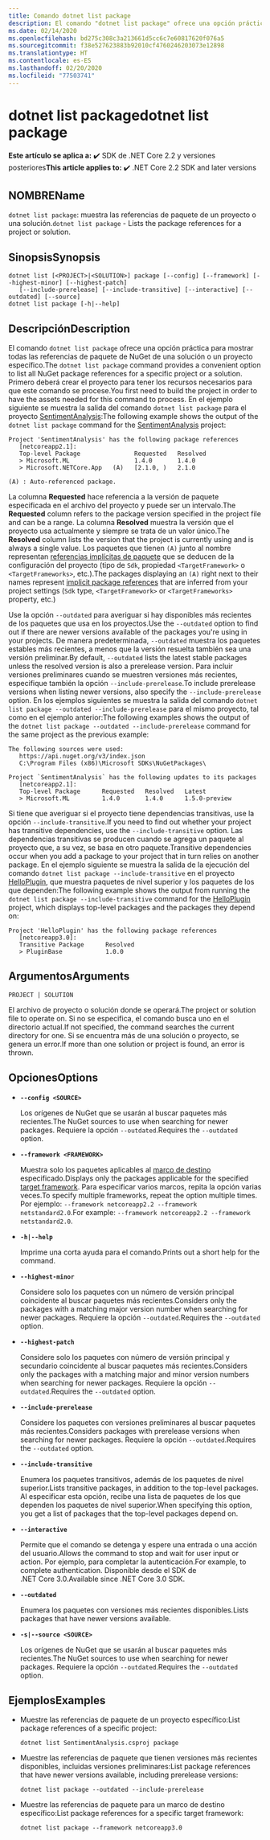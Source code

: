 ```yaml
---
title: Comando dotnet list package
description: El comando "dotnet list package" ofrece una opción práctica para mostrar las referencias de paquete de un proyecto o una solución.
ms.date: 02/14/2020
ms.openlocfilehash: bd275c308c3a213661d5cc6c7e60817620f076a5
ms.sourcegitcommit: f38e527623883b92010cf4760246203073e12898
ms.translationtype: HT
ms.contentlocale: es-ES
ms.lasthandoff: 02/20/2020
ms.locfileid: "77503741"
---
```

# <a name="dotnet-list-package"></a><span data-ttu-id="6f704-103">dotnet list package</span><span class="sxs-lookup"><span data-stu-id="6f704-103">dotnet list package</span></span>

<span data-ttu-id="6f704-104">**Este artículo se aplica a:** ✔️ SDK de .NET Core 2.2 y versiones posteriores</span><span class="sxs-lookup"><span data-stu-id="6f704-104">**This article applies to:** ✔️ .NET Core 2.2 SDK and later versions</span></span>

## <a name="name"></a><span data-ttu-id="6f704-105">NOMBRE</span><span class="sxs-lookup"><span data-stu-id="6f704-105">Name</span></span>

<span data-ttu-id="6f704-106">`dotnet list package`: muestra las referencias de paquete de un proyecto o una solución.</span><span class="sxs-lookup"><span data-stu-id="6f704-106">`dotnet list package` - Lists the package references for a project or solution.</span></span>

## <a name="synopsis"></a><span data-ttu-id="6f704-107">Sinopsis</span><span class="sxs-lookup"><span data-stu-id="6f704-107">Synopsis</span></span>

```dotnetcli
dotnet list [<PROJECT>|<SOLUTION>] package [--config] [--framework] [--highest-minor] [--highest-patch] 
   [--include-prerelease] [--include-transitive] [--interactive] [--outdated] [--source]
dotnet list package [-h|--help]
```

## <a name="description"></a><span data-ttu-id="6f704-108">Descripción</span><span class="sxs-lookup"><span data-stu-id="6f704-108">Description</span></span>

<span data-ttu-id="6f704-109">El comando `dotnet list package` ofrece una opción práctica para mostrar todas las referencias de paquete de NuGet de una solución o un proyecto específico.</span><span class="sxs-lookup"><span data-stu-id="6f704-109">The `dotnet list package` command provides a convenient option to list all NuGet package references for a specific project or a solution.</span></span> <span data-ttu-id="6f704-110">Primero deberá crear el proyecto para tener los recursos necesarios para que este comando se procese.</span><span class="sxs-lookup"><span data-stu-id="6f704-110">You first need to build the project in order to have the assets needed for this command to process.</span></span> <span data-ttu-id="6f704-111">En el ejemplo siguiente se muestra la salida del comando `dotnet list package` para el proyecto [SentimentAnalysis](https://github.com/dotnet/samples/tree/master/machine-learning/tutorials/SentimentAnalysis):</span><span class="sxs-lookup"><span data-stu-id="6f704-111">The following example shows the output of the `dotnet list package` command for the [SentimentAnalysis](https://github.com/dotnet/samples/tree/master/machine-learning/tutorials/SentimentAnalysis) project:</span></span>

```output
Project 'SentimentAnalysis' has the following package references
   [netcoreapp2.1]:
   Top-level Package               Requested   Resolved
   > Microsoft.ML                  1.4.0       1.4.0
   > Microsoft.NETCore.App   (A)   [2.1.0, )   2.1.0

(A) : Auto-referenced package.
```

<span data-ttu-id="6f704-112">La columna **Requested** hace referencia a la versión de paquete especificada en el archivo del proyecto y puede ser un intervalo.</span><span class="sxs-lookup"><span data-stu-id="6f704-112">The **Requested** column refers to the package version specified in the project file and can be a range.</span></span> <span data-ttu-id="6f704-113">La columna **Resolved** muestra la versión que el proyecto usa actualmente y siempre se trata de un valor único.</span><span class="sxs-lookup"><span data-stu-id="6f704-113">The **Resolved** column lists the version that the project is currently using and is always a single value.</span></span> <span data-ttu-id="6f704-114">Los paquetes que tienen `(A)` junto al nombre representan [referencias implícitas de paquete](csproj.md#implicit-package-references) que se deducen de la configuración del proyecto (tipo de `Sdk`, propiedad `<TargetFramework>` o `<TargetFrameworks>`, etc.).</span><span class="sxs-lookup"><span data-stu-id="6f704-114">The packages displaying an `(A)` right next to their names represent [implicit package references](csproj.md#implicit-package-references) that are inferred from your project settings (`Sdk` type, `<TargetFramework>` or `<TargetFrameworks>` property, etc.)</span></span>

<span data-ttu-id="6f704-115">Use la opción `--outdated` para averiguar si hay disponibles más recientes de los paquetes que usa en los proyectos.</span><span class="sxs-lookup"><span data-stu-id="6f704-115">Use the `--outdated` option to find out if there are newer versions available of the packages you're using in your projects.</span></span> <span data-ttu-id="6f704-116">De manera predeterminada, `--outdated` muestra los paquetes estables más recientes, a menos que la versión resuelta también sea una versión preliminar.</span><span class="sxs-lookup"><span data-stu-id="6f704-116">By default, `--outdated` lists the latest stable packages unless the resolved version is also a prerelease version.</span></span> <span data-ttu-id="6f704-117">Para incluir versiones preliminares cuando se muestren versiones más recientes, especifique también la opción `--include-prerelease`.</span><span class="sxs-lookup"><span data-stu-id="6f704-117">To include prerelease versions when listing newer versions, also specify the `--include-prerelease` option.</span></span> <span data-ttu-id="6f704-118">En los ejemplos siguientes se muestra la salida del comando `dotnet list package --outdated --include-prerelease` para el mismo proyecto, tal como en el ejemplo anterior:</span><span class="sxs-lookup"><span data-stu-id="6f704-118">The following examples shows the output of the `dotnet list package --outdated --include-prerelease` command for the same project as the previous example:</span></span>

```output
The following sources were used:
   https://api.nuget.org/v3/index.json
   C:\Program Files (x86)\Microsoft SDKs\NuGetPackages\

Project `SentimentAnalysis` has the following updates to its packages
   [netcoreapp2.1]:
   Top-level Package      Requested   Resolved   Latest
   > Microsoft.ML         1.4.0       1.4.0      1.5.0-preview
```

<span data-ttu-id="6f704-119">Si tiene que averiguar si el proyecto tiene dependencias transitivas, use la opción `--include-transitive`.</span><span class="sxs-lookup"><span data-stu-id="6f704-119">If you need to find out whether your project has transitive dependencies, use the `--include-transitive` option.</span></span> <span data-ttu-id="6f704-120">Las dependencias transitivas se producen cuando se agrega un paquete al proyecto que, a su vez, se basa en otro paquete.</span><span class="sxs-lookup"><span data-stu-id="6f704-120">Transitive dependencies occur when you add a package to your project that in turn relies on another package.</span></span> <span data-ttu-id="6f704-121">En el ejemplo siguiente se muestra la salida de la ejecución del comando `dotnet list package --include-transitive` en el proyecto [HelloPlugin](https://github.com/dotnet/samples/tree/master/core/extensions/AppWithPlugin/HelloPlugin), que muestra paquetes de nivel superior y los paquetes de los que dependen:</span><span class="sxs-lookup"><span data-stu-id="6f704-121">The following example shows the output from running the `dotnet list package --include-transitive` command for the [HelloPlugin](https://github.com/dotnet/samples/tree/master/core/extensions/AppWithPlugin/HelloPlugin) project, which displays top-level packages and the packages they depend on:</span></span>

```output
Project 'HelloPlugin' has the following package references
   [netcoreapp3.0]:
   Transitive Package      Resolved
   > PluginBase            1.0.0
```

## <a name="arguments"></a><span data-ttu-id="6f704-122">Argumentos</span><span class="sxs-lookup"><span data-stu-id="6f704-122">Arguments</span></span>

`PROJECT | SOLUTION`

<span data-ttu-id="6f704-123">El archivo de proyecto o solución donde se operará.</span><span class="sxs-lookup"><span data-stu-id="6f704-123">The project or solution file to operate on.</span></span> <span data-ttu-id="6f704-124">Si no se especifica, el comando busca uno en el directorio actual.</span><span class="sxs-lookup"><span data-stu-id="6f704-124">If not specified, the command searches the current directory for one.</span></span> <span data-ttu-id="6f704-125">Si se encuentra más de una solución o proyecto, se genera un error.</span><span class="sxs-lookup"><span data-stu-id="6f704-125">If more than one solution or project is found, an error is thrown.</span></span>

## <a name="options"></a><span data-ttu-id="6f704-126">Opciones</span><span class="sxs-lookup"><span data-stu-id="6f704-126">Options</span></span>

- **`--config <SOURCE>`**

  <span data-ttu-id="6f704-127">Los orígenes de NuGet que se usarán al buscar paquetes más recientes.</span><span class="sxs-lookup"><span data-stu-id="6f704-127">The NuGet sources to use when searching for newer packages.</span></span> <span data-ttu-id="6f704-128">Requiere la opción `--outdated`.</span><span class="sxs-lookup"><span data-stu-id="6f704-128">Requires the `--outdated` option.</span></span>

- **`--framework <FRAMEWORK>`**

  <span data-ttu-id="6f704-129">Muestra solo los paquetes aplicables al [marco de destino](../../standard/frameworks.md) especificado.</span><span class="sxs-lookup"><span data-stu-id="6f704-129">Displays only the packages applicable for the specified [target framework](../../standard/frameworks.md).</span></span> <span data-ttu-id="6f704-130">Para especificar varios marcos, repita la opción varias veces.</span><span class="sxs-lookup"><span data-stu-id="6f704-130">To specify multiple frameworks, repeat the option multiple times.</span></span> <span data-ttu-id="6f704-131">Por ejemplo: `--framework netcoreapp2.2 --framework netstandard2.0`.</span><span class="sxs-lookup"><span data-stu-id="6f704-131">For example: `--framework netcoreapp2.2 --framework netstandard2.0`.</span></span>

- **`-h|--help`**

  <span data-ttu-id="6f704-132">Imprime una corta ayuda para el comando.</span><span class="sxs-lookup"><span data-stu-id="6f704-132">Prints out a short help for the command.</span></span>

- **`--highest-minor`**

  <span data-ttu-id="6f704-133">Considere solo los paquetes con un número de versión principal coincidente al buscar paquetes más recientes.</span><span class="sxs-lookup"><span data-stu-id="6f704-133">Considers only the packages with a matching major version number when searching for newer packages.</span></span> <span data-ttu-id="6f704-134">Requiere la opción `--outdated`.</span><span class="sxs-lookup"><span data-stu-id="6f704-134">Requires the `--outdated` option.</span></span>

- **`--highest-patch`**

  <span data-ttu-id="6f704-135">Considere solo los paquetes con número de versión principal y secundario coincidente al buscar paquetes más recientes.</span><span class="sxs-lookup"><span data-stu-id="6f704-135">Considers only the packages with a matching major and minor version numbers when searching for newer packages.</span></span> <span data-ttu-id="6f704-136">Requiere la opción `--outdated`.</span><span class="sxs-lookup"><span data-stu-id="6f704-136">Requires the `--outdated` option.</span></span>

- **`--include-prerelease`**

  <span data-ttu-id="6f704-137">Considere los paquetes con versiones preliminares al buscar paquetes más recientes.</span><span class="sxs-lookup"><span data-stu-id="6f704-137">Considers packages with prerelease versions when searching for newer packages.</span></span> <span data-ttu-id="6f704-138">Requiere la opción `--outdated`.</span><span class="sxs-lookup"><span data-stu-id="6f704-138">Requires the `--outdated` option.</span></span>

- **`--include-transitive`**

  <span data-ttu-id="6f704-139">Enumera los paquetes transitivos, además de los paquetes de nivel superior.</span><span class="sxs-lookup"><span data-stu-id="6f704-139">Lists transitive packages, in addition to the top-level packages.</span></span> <span data-ttu-id="6f704-140">Al especificar esta opción, recibe una lista de paquetes de los que dependen los paquetes de nivel superior.</span><span class="sxs-lookup"><span data-stu-id="6f704-140">When specifying this option, you get a list of packages that the top-level packages depend on.</span></span>

- **`--interactive`**

  <span data-ttu-id="6f704-141">Permite que el comando se detenga y espere una entrada o una acción del usuario.</span><span class="sxs-lookup"><span data-stu-id="6f704-141">Allows the command to stop and wait for user input or action.</span></span> <span data-ttu-id="6f704-142">Por ejemplo, para completar la autenticación.</span><span class="sxs-lookup"><span data-stu-id="6f704-142">For example, to complete authentication.</span></span> <span data-ttu-id="6f704-143">Disponible desde el SDK de .NET Core 3.0.</span><span class="sxs-lookup"><span data-stu-id="6f704-143">Available since .NET Core 3.0 SDK.</span></span>

- **`--outdated`**

  <span data-ttu-id="6f704-144">Enumera los paquetes con versiones más recientes disponibles.</span><span class="sxs-lookup"><span data-stu-id="6f704-144">Lists packages that have newer versions available.</span></span>

- **`-s|--source <SOURCE>`**

  <span data-ttu-id="6f704-145">Los orígenes de NuGet que se usarán al buscar paquetes más recientes.</span><span class="sxs-lookup"><span data-stu-id="6f704-145">The NuGet sources to use when searching for newer packages.</span></span> <span data-ttu-id="6f704-146">Requiere la opción `--outdated`.</span><span class="sxs-lookup"><span data-stu-id="6f704-146">Requires the `--outdated` option.</span></span>

## <a name="examples"></a><span data-ttu-id="6f704-147">Ejemplos</span><span class="sxs-lookup"><span data-stu-id="6f704-147">Examples</span></span>

- <span data-ttu-id="6f704-148">Muestre las referencias de paquete de un proyecto específico:</span><span class="sxs-lookup"><span data-stu-id="6f704-148">List package references of a specific project:</span></span>

  ```dotnetcli
  dotnet list SentimentAnalysis.csproj package
  ```

- <span data-ttu-id="6f704-149">Muestre las referencias de paquete que tienen versiones más recientes disponibles, incluidas versiones preliminares:</span><span class="sxs-lookup"><span data-stu-id="6f704-149">List package references that have newer versions available, including prerelease versions:</span></span>

  ```dotnetcli
  dotnet list package --outdated --include-prerelease
  ```

- <span data-ttu-id="6f704-150">Muestre las referencias de paquete para un marco de destino específico:</span><span class="sxs-lookup"><span data-stu-id="6f704-150">List package references for a specific target framework:</span></span>

  ```dotnetcli
  dotnet list package --framework netcoreapp3.0
  ```
